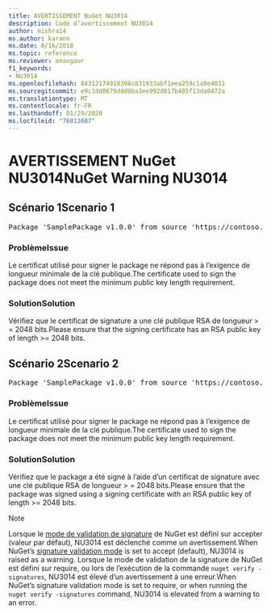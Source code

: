 ```yaml
---
title: AVERTISSEMENT NuGet NU3014
description: Code d’avertissement NU3014
author: mishra14
ms.author: karann
ms.date: 8/16/2018
ms.topic: reference
ms.reviewer: anangaur
f1_keywords:
- NU3014
ms.openlocfilehash: 84312174918398c831933abf1eea259c1a9e4031
ms.sourcegitcommit: e9c1dd0679ddd8ba3ee992d817b405f13da0472a
ms.translationtype: MT
ms.contentlocale: fr-FR
ms.lasthandoff: 01/29/2020
ms.locfileid: "76813687"
---
```

# <a name="nuget-warning-nu3014"></a><span data-ttu-id="9a36e-103">AVERTISSEMENT NuGet NU3014</span><span class="sxs-lookup"><span data-stu-id="9a36e-103">NuGet Warning NU3014</span></span>

## <a name="scenario-1"></a><span data-ttu-id="9a36e-104">Scénario 1</span><span class="sxs-lookup"><span data-stu-id="9a36e-104">Scenario 1</span></span>

<pre>Package 'SamplePackage v1.0.0' from source 'https://contoso.com/index.json': The signing certificate does not meet a minimum public key length requirement.</pre>

### <a name="issue"></a><span data-ttu-id="9a36e-105">Problème</span><span class="sxs-lookup"><span data-stu-id="9a36e-105">Issue</span></span>

<span data-ttu-id="9a36e-106">Le certificat utilisé pour signer le package ne répond pas à l’exigence de longueur minimale de la clé publique.</span><span class="sxs-lookup"><span data-stu-id="9a36e-106">The certificate used to sign the package does not meet the minimum public key length requirement.</span></span>


### <a name="solution"></a><span data-ttu-id="9a36e-107">Solution</span><span class="sxs-lookup"><span data-stu-id="9a36e-107">Solution</span></span>

<span data-ttu-id="9a36e-108">Vérifiez que le certificat de signature a une clé publique RSA de longueur > = 2048 bits.</span><span class="sxs-lookup"><span data-stu-id="9a36e-108">Please ensure that the signing certificate has an RSA public key of length >= 2048 bits.</span></span>



## <a name="scenario-2"></a><span data-ttu-id="9a36e-109">Scénario 2</span><span class="sxs-lookup"><span data-stu-id="9a36e-109">Scenario 2</span></span>

<pre>Package 'SamplePackage v1.0.0' from source 'https://contoso.com/index.json': The primary signature's certificate does not meet a minimum public key length requirement.</pre>

### <a name="issue"></a><span data-ttu-id="9a36e-110">Problème</span><span class="sxs-lookup"><span data-stu-id="9a36e-110">Issue</span></span>

<span data-ttu-id="9a36e-111">Le certificat utilisé pour signer le package ne répond pas à l’exigence de longueur minimale de la clé publique.</span><span class="sxs-lookup"><span data-stu-id="9a36e-111">The certificate used to sign the package does not meet the minimum public key length requirement.</span></span>


### <a name="solution"></a><span data-ttu-id="9a36e-112">Solution</span><span class="sxs-lookup"><span data-stu-id="9a36e-112">Solution</span></span>

<span data-ttu-id="9a36e-113">Vérifiez que le package a été signé à l’aide d’un certificat de signature avec une clé publique RSA de longueur > = 2048 bits.</span><span class="sxs-lookup"><span data-stu-id="9a36e-113">Please ensure that the package was signed using a signing certificate with an RSA public key of length >= 2048 bits.</span></span>


> [!Note]
> <span data-ttu-id="9a36e-114">Lorsque le [mode de validation de signature](../../consume-packages/installing-signed-packages.md#configure-package-signature-requirements) de NuGet est défini sur accepter (valeur par défaut), NU3014 est déclenché comme un avertissement.</span><span class="sxs-lookup"><span data-stu-id="9a36e-114">When NuGet’s [signature validation mode](../../consume-packages/installing-signed-packages.md#configure-package-signature-requirements) is set to accept (default), NU3014 is raised as a warning.</span></span> <span data-ttu-id="9a36e-115">Lorsque le mode de validation de la signature de NuGet est défini sur require, ou lors de l’exécution de la commande `nuget verify -signatures`, NU3014 est élevé d’un avertissement à une erreur.</span><span class="sxs-lookup"><span data-stu-id="9a36e-115">When NuGet’s signature validation mode is set to require, or when running the `nuget verify -signatures` command, NU3014 is elevated from a warning to an error.</span></span> 
